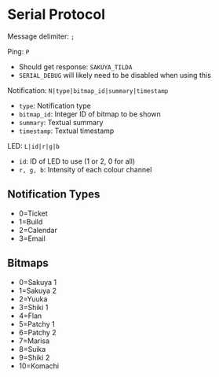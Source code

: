 Serial Protocol
===============

Message delimiter: ```;```

Ping: ```P```
- Should get response: ```SAKUYA_TILDA```
- ```SERIAL_DEBUG``` will likely need to be disabled when using this

Notification: ```N|type|bitmap_id|summary|timestamp```
- ```type```: Notification type
- ```bitmap_id```: Integer ID of bitmap to be shown
- ```summary```: Textual summary
- ```timestamp```: Textual timestamp

LED: ```L|id|r|g|b```
- ```id```: ID of LED to use (1 or 2, 0 for all)
- ```r, g, b```: Intensity of each colour channel

Notification Types
------------------

- 0=Ticket
- 1=Build
- 2=Calendar
- 3=Email

Bitmaps
-------

- 0=Sakuya 1
- 1=Sakuya 2
- 2=Yuuka
- 3=Shiki 1
- 4=Flan
- 5=Patchy 1
- 6=Patchy 2
- 7=Marisa
- 8=Suika
- 9=Shiki 2
- 10=Komachi
